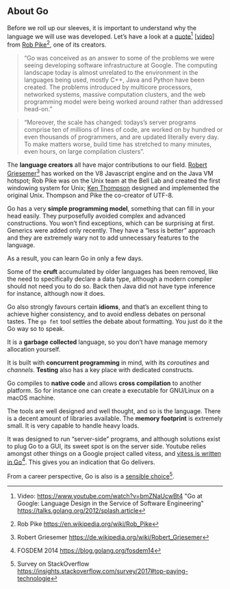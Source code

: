 ## About Go

Before we roll up our sleeves, it is important to understand why the language we will use was developed. Let’s have a look at a [quote](https://talks.golang.org/2012/splash.article)[^about-go-1] [[video](https://www.youtube.com/watch?v=bmZNaUcwBt4)] from [Rob Pike](https://en.wikipedia.org/wiki/Rob_Pike)[^about-go-2], one of its creators.

[^about-go-1]: Video: https://www.youtube.com/watch?v=bmZNaUcwBt4 "Go at Google: Language Design in the Service of Software Engineering" https://talks.golang.org/2012/splash.article

[^about-go-2]: Rob Pike https://en.wikipedia.org/wiki/Rob_Pike

> “Go was conceived as an answer to some of the problems we were seeing developing software infrastructure at  Google. The computing landscape today is almost unrelated to the environment in the languages being used, mostly C++, Java and Python have been created. The problems introduced by multicore processors, networked systems, massive computation clusters, and the web programming model  were being worked around rather than addressed head-on.”

> “Moreover, the scale has changed: todays’s server programs comprise ten of millions of lines of code, are worked on by hundred or even thousands of programmers, and are updated literally every day. To make matters worse, build time has stretched to many minutes, even hours, on large compilation clusters”.

The **language creators** all have major contributions to our field. [Robert Griesemer](https://de.wikipedia.org/wiki/Robert_Griesemer)[^about-go-3] has worked on the V8 Javascript engine and on the Java VM hotspot; Rob Pike was on the Unix team at the Bell Lab and created the first windowing system for Unix; [Ken Thompson](https://en.wikipedia.org/wiki/Ken_Thompson) designed and implemented the original Unix. Thompson and Pike the co-creator of UTF-8.

[^about-go-3]: Robert Griesemer https://de.wikipedia.org/wiki/Robert_Griesemer

Go has a very **simple programming model**, something that can fill in your head easily. They purposefully avoided complex and advanced constructions. You won’t find exceptions, which can be surprising at first. Generics were added only recently. They have a “less is better” approach and they are extremely wary not to add unnecessary features to the language.

As a result, you can learn Go in only a few days.

Some of the **cruft** accumulated by older languages has been removed, like the need to specifically declare a data type, although a modern compiler should not need you to do so. Back then Java did not have type inference for instance, although now it does.

Go also strongly favours certain **idioms**, and that’s an excellent thing to achieve higher consistency, and to avoid endless debates on personal tastes. The `go fmt` tool settles the debate about formatting. You just do it the Go way so to speak.

It is a **garbage collected** language, so you don’t have manage memory allocation yourself.

It is built with **concurrent programming** in mind, with its *coroutines* and *channels*. **Testing** also has a key place with dedicated constructs.

Go compiles to **native code** and allows **cross compilation** to another platform. So for instance one can create a executable for GNU/Linux on a macOS machine.

The tools are well designed and well thought, and so is the language. There is a decent amount of libraries available. The **memory footprint** is extremely small. It is very capable to handle heavy loads.

It was designed to run “server-side” programs, and although solutions exist to plug Go to a GUI, its sweet spot is on the server side. Youtube relies amongst other things on a Google project called vitess, and [vitess is written in Go](https://blog.golang.org/fosdem14)[^about-go-4]. This gives you an indication that Go delivers.

[^about-go-4]: FOSDEM 2014 https://blog.golang.org/fosdem14

From a career perspective, Go is also is a [sensible choice](https://insights.stackoverflow.com/survey/2017#top-paying-technologies)[^5].

[^5]: Survey on StackOverflow https://insights.stackoverflow.com/survey/2017#top-paying-technologie
